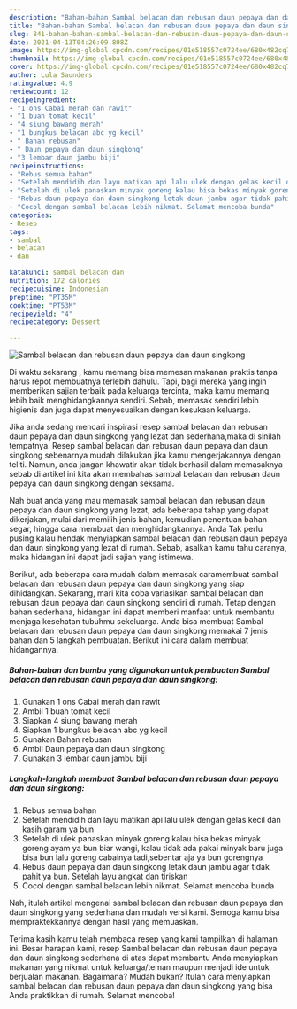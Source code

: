 ```yaml
---
description: "Bahan-bahan Sambal belacan dan rebusan daun pepaya dan daun singkong yang lezat Untuk Jualan"
title: "Bahan-bahan Sambal belacan dan rebusan daun pepaya dan daun singkong yang lezat Untuk Jualan"
slug: 841-bahan-bahan-sambal-belacan-dan-rebusan-daun-pepaya-dan-daun-singkong-yang-lezat-untuk-jualan
date: 2021-04-13T04:26:09.808Z
image: https://img-global.cpcdn.com/recipes/01e518557c0724ee/680x482cq70/sambal-belacan-dan-rebusan-daun-pepaya-dan-daun-singkong-foto-resep-utama.jpg
thumbnail: https://img-global.cpcdn.com/recipes/01e518557c0724ee/680x482cq70/sambal-belacan-dan-rebusan-daun-pepaya-dan-daun-singkong-foto-resep-utama.jpg
cover: https://img-global.cpcdn.com/recipes/01e518557c0724ee/680x482cq70/sambal-belacan-dan-rebusan-daun-pepaya-dan-daun-singkong-foto-resep-utama.jpg
author: Lula Saunders
ratingvalue: 4.9
reviewcount: 12
recipeingredient:
- "1 ons Cabai merah dan rawit"
- "1 buah tomat kecil"
- "4 siung bawang merah"
- "1 bungkus belacan abc yg kecil"
- " Bahan rebusan"
- " Daun pepaya dan daun singkong"
- "3 lembar daun jambu biji"
recipeinstructions:
- "Rebus semua bahan"
- "Setelah mendidih dan layu matikan api lalu ulek dengan gelas kecil dan kasih garam ya bun"
- "Setelah di ulek panaskan minyak goreng kalau bisa bekas minyak goreng ayam ya bun biar wangi, kalau tidak ada pakai minyak baru juga bisa bun lalu goreng cabainya tadi,sebentar aja ya bun gorengnya"
- "Rebus daun pepaya dan daun singkong letak daun jambu agar tidak pahit ya bun. Setelah layu angkat dan tiriskan"
- "Cocol dengan sambal belacan lebih nikmat. Selamat mencoba bunda"
categories:
- Resep
tags:
- sambal
- belacan
- dan

katakunci: sambal belacan dan 
nutrition: 172 calories
recipecuisine: Indonesian
preptime: "PT35M"
cooktime: "PT53M"
recipeyield: "4"
recipecategory: Dessert

---
```



![Sambal belacan dan rebusan daun pepaya dan daun singkong](https://img-global.cpcdn.com/recipes/01e518557c0724ee/680x482cq70/sambal-belacan-dan-rebusan-daun-pepaya-dan-daun-singkong-foto-resep-utama.jpg)

Di waktu  sekarang , kamu memang bisa memesan makanan praktis tanpa harus repot membuatnya terlebih dahulu. Tapi, bagi mereka yang ingin memberikan sajian terbaik pada keluarga tercinta, maka kamu memang lebih baik menghidangkannya sendiri. Sebab, memasak sendiri lebih higienis dan juga dapat menyesuaikan dengan kesukaan keluarga.

Jika anda sedang mencari inspirasi resep sambal belacan dan rebusan daun pepaya dan daun singkong yang lezat dan sederhana,maka di sinilah tempatnya. Resep sambal belacan dan rebusan daun pepaya dan daun singkong  sebenarnya mudah dilakukan jika kamu mengerjakannya dengan teliti. Namun, anda jangan khawatir akan tidak berhasil dalam memasaknya 
sebab di artikel ini kita akan membahas sambal belacan dan rebusan daun pepaya dan daun singkong dengan seksama.  



Nah buat anda yang mau memasak sambal belacan dan rebusan daun pepaya dan daun singkong yang lezat, ada beberapa tahap yang dapat dikerjakan, mulai dari memilih jenis bahan, kemudian penentuan bahan segar, hingga cara membuat dan menghidangkannya. Anda Tak perlu pusing kalau hendak menyiapkan sambal belacan dan rebusan daun pepaya dan daun singkong yang lezat di rumah. Sebab, asalkan kamu  tahu caranya, maka hidangan ini dapat jadi sajian yang istimewa.

Berikut, ada beberapa cara mudah dalam memasak caramembuat sambal belacan dan rebusan daun pepaya dan daun singkong yang siap dihidangkan. Sekarang, mari kita coba variasikan sambal belacan dan rebusan daun pepaya dan daun singkong sendiri di rumah. Tetap dengan bahan sederhana, hidangan ini dapat memberi manfaat untuk membantu menjaga kesehatan tubuhmu sekeluarga. Anda bisa membuat Sambal belacan dan rebusan daun pepaya dan daun singkong memakai 7 jenis bahan dan 5 langkah pembuatan. Berikut ini cara dalam membuat hidangannya.

<!--inarticleads1-->

##### Bahan-bahan dan bumbu yang digunakan untuk pembuatan Sambal belacan dan rebusan daun pepaya dan daun singkong:

1. Gunakan 1 ons Cabai merah dan rawit
1. Ambil 1 buah tomat kecil
1. Siapkan 4 siung bawang merah
1. Siapkan 1 bungkus belacan abc yg kecil
1. Gunakan  Bahan rebusan
1. Ambil  Daun pepaya dan daun singkong
1. Gunakan 3 lembar daun jambu biji




<!--inarticleads2-->

##### Langkah-langkah membuat Sambal belacan dan rebusan daun pepaya dan daun singkong:

1. Rebus semua bahan
1. Setelah mendidih dan layu matikan api lalu ulek dengan gelas kecil dan kasih garam ya bun
1. Setelah di ulek panaskan minyak goreng kalau bisa bekas minyak goreng ayam ya bun biar wangi, kalau tidak ada pakai minyak baru juga bisa bun lalu goreng cabainya tadi,sebentar aja ya bun gorengnya
1. Rebus daun pepaya dan daun singkong letak daun jambu agar tidak pahit ya bun. Setelah layu angkat dan tiriskan
1. Cocol dengan sambal belacan lebih nikmat. Selamat mencoba bunda




Nah, itulah artikel mengenai  sambal belacan dan rebusan daun pepaya dan daun singkong  yang sederhana dan mudah versi kami. Semoga kamu bisa mempraktekkannya dengan hasil yang memuaskan. 

Terima kasih kamu telah membaca resep yang kami tampilkan di halaman ini. Besar harapan kami, resep  Sambal belacan dan rebusan daun pepaya dan daun singkong sederhana di atas dapat membantu Anda menyiapkan makanan yang nikmat untuk keluarga/teman maupun menjadi ide untuk berjualan makanan. Bagaimana? Mudah bukan? Itulah cara menyiapkan sambal belacan dan rebusan daun pepaya dan daun singkong yang bisa Anda praktikkan di rumah. Selamat mencoba!

